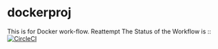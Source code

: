 # dockerproj
This is for Docker work-flow. Reattempt
The Status of the Workflow is :: 
[![CircleCI](https://dl.circleci.com/status-badge/img/gh/KapilsRepo/dockerproj/tree/main.svg?style=svg)](https://dl.circleci.com/status-badge/redirect/gh/KapilsRepo/dockerproj/tree/main)
